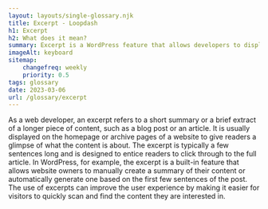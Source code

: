 ```yaml
--- 
layout: layouts/single-glossary.njk
title: Excerpt - Loopdash
h1: Excerpt
h2: What does it mean?
summary: Excerpt is a WordPress feature that allows developers to display a short summary of a post or page on the homepage or archive pages.
imageAlt: keyboard
sitemap:
	changefreq: weekly
	priority: 0.5
tags: glossary
date: 2023-03-06
url: /glossary/excerpt
---
```


As a web developer, an excerpt refers to a short summary or a brief extract of a longer piece of content, such as a blog post or an article. It is usually displayed on the homepage or archive pages of a website to give readers a glimpse of what the content is about. The excerpt is typically a few sentences long and is designed to entice readers to click through to the full article. In WordPress, for example, the excerpt is a built-in feature that allows website owners to manually create a summary of their content or automatically generate one based on the first few sentences of the post. The use of excerpts can improve the user experience by making it easier for visitors to quickly scan and find the content they are interested in.